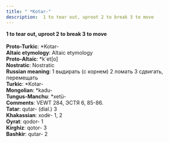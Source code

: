 ```yaml
---
title: " *Kotar-"
description:  1 to tear out, uproot 2 to break 3 to move
---
```

<p data-pagefind-weight="0.5">
<strong> 1 to tear out, uproot 2 to break 3 to move</strong><br><br>
<strong>Proto-Turkic</strong>:  *Kotar-<br>
<strong>Altaic etymology</strong>:  Altaic etymology<br>
<strong> Proto-Altaic</strong>:  *k`et[o]<br>
<strong>Nostratic</strong>:  Nostratic<br>
<strong>Russian meaning</strong>:  1 выдирать (с корнем) 2 ломать 3 сдвигать, перемещать<br>
<strong>Turkic</strong>:  *Kotar-<br>
<strong>Mongolian</strong>:  *kadu-<br>
<strong>Tungus-Manchu</strong>:  *xetü-<br>
<strong>Comments</strong>:  VEWT 284, ЭСТЯ 6, 85-86.<br>
<strong>Tatar</strong>:  qutar- (dial.) 3<br>
<strong>Khakassian</strong>:  xodɨr- 1, 2<br>
<strong>Oyrat</strong>:  qodor- 1<br>
<strong>Kirghiz</strong>:  qotor- 3<br>
<strong>Bashkir</strong>:  qutar- 2<br>

</p>
